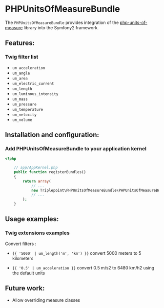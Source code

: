 PHPUnitsOfMeasureBundle
=======================

The `PHPUnitsOfMeasureBundle` provides integration of the [php-units-of-measure](https://github.com/triplepoint/php-units-of-measure) library into the Symfony2 framework.


## Features:

### Twig filter list

- `um_acceleration`
- `um_angle`
- `um_area`
- `um_electric_current`
- `um_length`
- `um_luminous_intensity`
- `um_mass`
- `um_pressure`
- `um_temperature`
- `um_velocity`
- `um_volume`

## Installation and configuration:

### Add PHPUnitsOfMeasureBundle to your application kernel

``` php
<?php

    // app/AppKernel.php
    public function registerBundles()
    {
        return array(
            // ...
            new Triplepoint\PHPUnitsOfMeasureBundle\PHPUnitsOfMeasureBundle(),
            // ...
        );
    }
```

## Usage examples:

### Twig extensions examples

Convert filters :

- `{{ '5000' | um_length('m', 'km') }}` convert 5000 meters to 5 kilometers

- `{{ '0.5' | um_acceleration }}` convert 0.5 m/s2 to 6480 km/h2 using the default units

## Future work:

* Allow overriding measure classes
